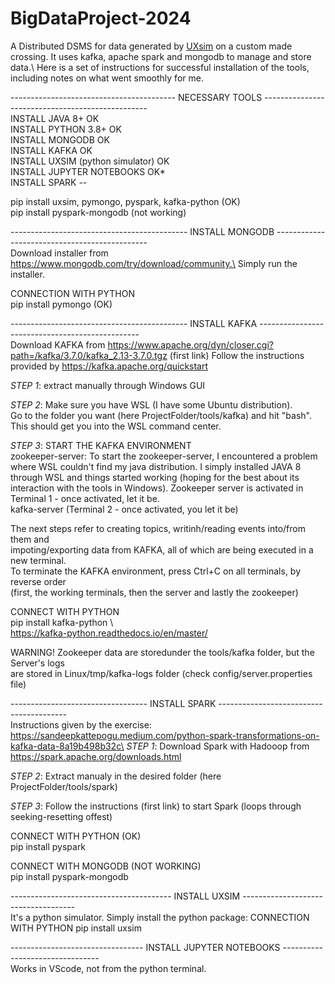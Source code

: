 # BigDataProject-2024
A Distributed DSMS for data generated by [UXsim](https://github.com/toruseo/UXsim) on a custom made crossing. It uses kafka, apache spark and mongodb to manage and store data.\ 
Here is a set of instructions for successful installation of the tools, including notes on what went smoothly for me. 

----------------------------------------- NECESSARY TOOLS -------------------------------------------------\
INSTALL JAVA 8+                         OK\
INSTALL PYTHON 3.8+                     OK\
INSTALL MONGODB                         OK\
INSTALL KAFKA                           OK\
INSTALL UXSIM (python simulator)        OK\
INSTALL JUPYTER NOTEBOOKS               OK*\
INSTALL SPARK                           --


pip install uxsim, pymongo, pyspark, kafka-python  (OK)\
pip install pyspark-mongodb (not working)

-------------------------------------------- INSTALL MONGODB ----------------------------------------------\
Download installer from https://www.mongodb.com/try/download/community.\
Simply run the installer.

CONNECTION WITH PYTHON\
pip install pymongo             (OK)

-------------------------------------------- INSTALL KAFKA ------------------------------------------------\
Download KAFKA from https://www.apache.org/dyn/closer.cgi?path=/kafka/3.7.0/kafka_2.13-3.7.0.tgz (first link)
Follow the instructions provided by https://kafka.apache.org/quickstart

*STEP 1*: extract manually through Windows GUI

*STEP 2*: Make sure you have WSL (I have some Ubuntu distribution). \
        Go to the folder you want (here ProjectFolder/tools/kafka) and hit "bash".\
        This should get you into the WSL command center.

*STEP 3*: START THE KAFKA ENVIRONMENT \
        zookeeper-server: To start the zookeeper-server, I encountered a problem \
        where WSL couldn't find my java distribution. I simply installed JAVA 8 \
        through WSL and things started working (hoping for the best about its \
        interaction with the tools in Windows). Zookeeper server is activated in \
        Terminal 1 - once activated, let it be.\
        kafka-server (Terminal 2 - once activated, you let it be)
        
The next steps refer to creating topics, writinh/reading events into/from them and \
impoting/exporting data from KAFKA, all of which  are being executed in a new terminal.\
To terminate the KAFKA environment, press Ctrl+C on all terminals, by reverse order \
(first, the working terminals, then the server and lastly the zookeeper)

CONNECT WITH PYTHON \
pip install kafka-python  \      
https://kafka-python.readthedocs.io/en/master/

WARNING! Zookeeper data are storedunder the tools/kafka folder, but the Server's logs \
are stored in Linux/tmp/kafka-logs folder (check config/server.properties file)

---------------------------------- INSTALL SPARK ----------------------------------------\
Instructions given by the exercise: https://sandeepkattepogu.medium.com/python-spark-transformations-on-kafka-data-8a19b498b32c\
*STEP 1*: Download Spark with Hadooop from https://spark.apache.org/downloads.html

*STEP 2*: Extract manualy in the desired folder (here ProjectFolder/tools/spark)

*STEP 3*: Follow the instructions (first link) to start Spark (loops through seeking-resetting offest)

CONNECT WITH PYTHON             (OK)\
pip install pyspark 

CONNECT WITH MONGODB            (NOT WORKING)\
pip install pyspark-mongodb


---------------------------------------- INSTALL UXSIM ------------------------------------\
It's a python simulator. Simply install the python package:
CONNECTION WITH PYTHON
pip install uxsim


--------------------------------- INSTALL JUPYTER NOTEBOOKS --------------------------------\
Works in VScode, not from the python terminal.










